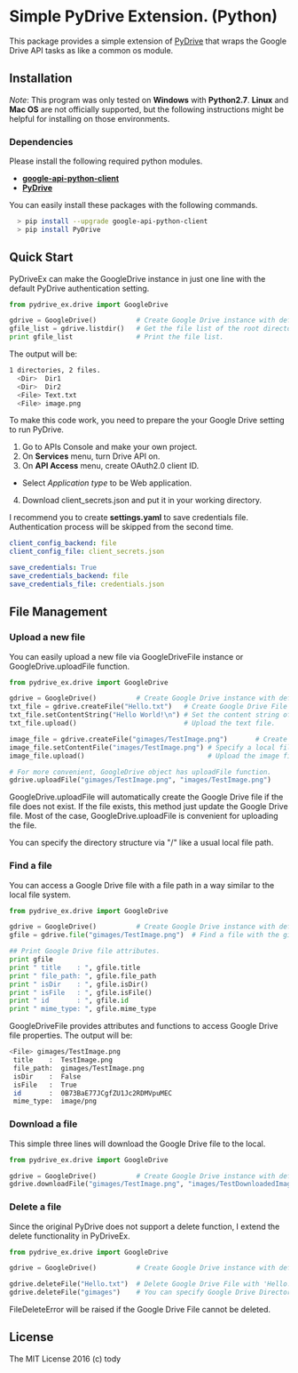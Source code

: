 
Simple PyDrive Extension. (Python)
====

This package provides a simple extension of [PyDrive](http://pythonhosted.org/PyDrive/) that wraps the Google Drive API tasks as like a common os module.

## Installation

*Note*: This program was only tested on **Windows** with **Python2.7**.
**Linux** and **Mac OS** are not officially supported,
but the following instructions might be helpful for installing on those environments.

### Dependencies
Please install the following required python modules.

* [**google-api-python-client**](https://code.google.com/archive/p/google-api-python-client/)
* [**PyDrive**](http://pythonhosted.org/PyDrive/)

You can easily install these packages with the following commands.

``` bash
  > pip install --upgrade google-api-python-client
  > pip install PyDrive
```

## Quick Start

PyDriveEx can make the GoogleDrive instance in just one line with the default PyDrive authentication setting.

``` python
from pydrive_ex.drive import GoogleDrive

gdrive = GoogleDrive()          # Create Google Drive instance with default setting.
gfile_list = gdrive.listdir()   # Get the file list of the root directory.
print gfile_list                # Print the file list.
```

The output will be:

``` bash
1 directories, 2 files.
  <Dir>  Dir1
  <Dir>  Dir2
  <File> Text.txt
  <File> image.png
```

To make this code work, you need to prepare the your Google Drive setting to run PyDrive.

1. Go to APIs Console and make your own project.
2. On **Services** menu, turn Drive API on.
3. On **API Access** menu, create OAuth2.0 client ID.
  * Select *Application type* to be Web application.
4. Download client_secrets.json and put it in your working directory.

I recommend you to create **settings.yaml** to save credentials file.
Authentication process will be skipped from the second time.

``` yaml
client_config_backend: file
client_config_file: client_secrets.json

save_credentials: True
save_credentials_backend: file
save_credentials_file: credentials.json
```

## File Management

### Upload a new file

You can easily upload a new file via GoogleDriveFile instance or
GoogleDrive.uploadFile function.

``` python
from pydrive_ex.drive import GoogleDrive

gdrive = GoogleDrive()          # Create Google Drive instance with default setting.
txt_file = gdrive.createFile("Hello.txt")   # Create Google Drive File instance with 'Hello.txt'
txt_file.setContentString("Hello World!\n") # Set the content string of the file.
txt_file.upload()                           # Upload the text file.

image_file = gdrive.createFile("gimages/TestImage.png")       # Create Google Drive File instance with 'TestImage.png'
image_file.setContentFile("images/TestImage.png") # Specify a local file.
image_file.upload()                               # Upload the image file.

# For more convenient, GoogleDrive object has uploadFile function.
gdrive.uploadFile("gimages/TestImage.png", "images/TestImage.png")
```

GoogleDrive.uploadFile will automatically create the Google Drive file
if the file does not exist.
If the file exists, this method just update the Google Drive file.
Most of the case, GoogleDrive.uploadFile is convenient for uploading the file.

You can specify the directory structure via "/" like a usual local file path.

### Find a file

You can access a Google Drive file with a file path in a way similar to the local file system.

``` python
from pydrive_ex.drive import GoogleDrive

gdrive = GoogleDrive()          # Create Google Drive instance with default setting.
gfile = gdrive.file("gimages/TestImage.png")  # Find a file with the given file path.

## Print Google Drive file attributes.
print gfile
print " title    : ", gfile.title
print " file_path: ", gfile.file_path
print " isDir    : ", gfile.isDir()
print " isFile   : ", gfile.isFile()
print " id       : ", gfile.id
print " mime_type: ", gfile.mime_type

```

GoogleDriveFile provides attributes and functions to access Google Drive file properties.
The output will be:

``` bash
<File> gimages/TestImage.png
 title    :  TestImage.png
 file_path:  gimages/TestImage.png
 isDir    :  False
 isFile   :  True
 id       :  0B73BaE77JCgfZU1Jc2RDMVpuMEC
 mime_type:  image/png
```


### Download a file

This simple three lines will download the Google Drive file to the local.

``` python
from pydrive_ex.drive import GoogleDrive

gdrive = GoogleDrive()          # Create Google Drive instance with default setting.
gdrive.downloadFile("gimages/TestImage.png", "images/TestDownloadedImage.png")  # Download the Google Drive file to the local.
```

### Delete a file

Since the original PyDrive does not support a delete function,
I extend the delete functionality in PyDriveEx.

``` python
from pydrive_ex.drive import GoogleDrive

gdrive = GoogleDrive()          # Create Google Drive instance with default setting.

gdrive.deleteFile("Hello.txt")  # Delete Google Drive File with 'Hello.txt'
gdrive.deleteFile("gimages")    # You can specify Google Drive Directory with 'gimages'
```

FileDeleteError will be raised if the Google Drive File cannot be deleted.

## License

The MIT License 2016 (c) tody